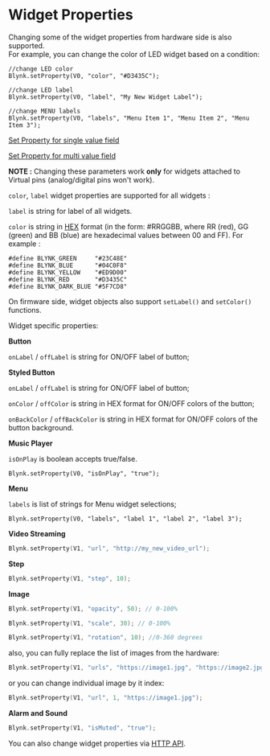 # Widget Properties

Changing some of the widget properties from hardware side is also supported.\
For example, you can change the color of LED widget based on a condition:

```
//change LED color
Blynk.setProperty(V0, "color", "#D3435C");

//change LED label
Blynk.setProperty(V0, "label", "My New Widget Label");

//change MENU labels
Blynk.setProperty(V0, "labels", "Menu Item 1", "Menu Item 2", "Menu Item 3");
```

[Set Property for single value field](https://github.com/blynkkk/blynk-library/blob/master/examples/More/SetProperty/SetProperty\_SingleValue/SetProperty\_SingleValue.ino)

[Set Property for multi value field](https://github.com/blynkkk/blynk-library/blob/master/examples/More/SetProperty/SetProperty\_MultiValue/SetProperty\_MultiValue.ino)

**NOTE :** Changing these parameters work **only** for widgets attached to Virtual pins (analog/digital pins won't work).

`color`, `label` widget properties are supported for all widgets :

`label` is string for label of all widgets.

`color` is string in [HEX](http://www.w3schools.com/html/html\_colors.asp) format (in the form: #RRGGBB, where RR (red), GG (green) and BB (blue) are hexadecimal values between 00 and FF). For example :

```
#define BLYNK_GREEN     "#23C48E"
#define BLYNK_BLUE      "#04C0F8"
#define BLYNK_YELLOW    "#ED9D00"
#define BLYNK_RED       "#D3435C"
#define BLYNK_DARK_BLUE "#5F7CD8"
```

On firmware side, widget objects also support `setLabel()` and `setColor()` functions.

Widget specific properties:

**Button**

`onLabel` / `offLabel` is string for ON/OFF label of button;

**Styled Button**

`onLabel` / `offLabel` is string for ON/OFF label of button;

`onColor` / `offColor` is string in HEX format for ON/OFF colors of the button;

`onBackColor` / `offBackColor` is string in HEX format for ON/OFF colors of the button background.

**Music Player**

`isOnPlay` is boolean accepts true/false.

```
Blynk.setProperty(V0, "isOnPlay", "true");
```

**Menu**

`labels` is list of strings for Menu widget selections;

```
Blynk.setProperty(V0, "labels", "label 1", "label 2", "label 3");
```

**Video Streaming**

```cpp
Blynk.setProperty(V1, "url", "http://my_new_video_url");
```

**Step**

```cpp
Blynk.setProperty(V1, "step", 10);
```

**Image**

```cpp
Blynk.setProperty(V1, "opacity", 50); // 0-100%
```

```cpp
Blynk.setProperty(V1, "scale", 30); // 0-100%
```

```cpp
Blynk.setProperty(V1, "rotation", 10); //0-360 degrees
```

also, you can fully replace the list of images from the hardware:

```cpp
Blynk.setProperty(V1, "urls", "https://image1.jpg", "https://image2.jpg");
```

or you can change individual image by it index:

```cpp
Blynk.setProperty(V1, "url", 1, "https://image1.jpg");
```

**Alarm and Sound**

```cpp
Blynk.setProperty(V1, "isMuted", "true");
```

You can also change widget properties via [HTTP API](https://docs.blynk.io/en/blynk.cloud/https-api-overview).
